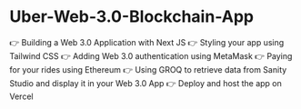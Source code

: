 # Uber-Web-3.0-Blockchain-App

👉 Building a Web 3.0 Application with Next JS
👉 Styling your app using Tailwind CSS
👉 Adding Web 3.0 authentication using MetaMask
👉 Paying for your rides using Ethereum
👉 Using GROQ to retrieve data from Sanity Studio and display it in your Web 3.0 App
👉 Deploy and host the app on Vercel 
